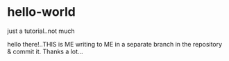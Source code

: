 # hello-world
just a tutorial..not much

hello there!..THIS is ME writing to ME in a separate branch in the repository & commit it. Thanks a lot...
